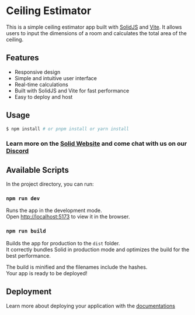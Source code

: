 # Ceiling Estimator
This is a simple ceiling estimator app built with [SolidJS](https://solidjs.com/) and [Vite](https://vitejs.dev/).
It allows users to input the dimensions of a room and calculates the total area of the ceiling.

## Features
- Responsive design
- Simple and intuitive user interface
- Real-time calculations
- Built with SolidJS and Vite for fast performance
- Easy to deploy and host

## Usage

```bash
$ npm install # or pnpm install or yarn install
```

### Learn more on the [Solid Website](https://solidjs.com) and come chat with us on our [Discord](https://discord.com/invite/solidjs)

## Available Scripts

In the project directory, you can run:

### `npm run dev`

Runs the app in the development mode.<br>
Open [http://localhost:5173](http://localhost:5173) to view it in the browser.

### `npm run build`

Builds the app for production to the `dist` folder.<br>
It correctly bundles Solid in production mode and optimizes the build for the best performance.

The build is minified and the filenames include the hashes.<br>
Your app is ready to be deployed!

## Deployment

Learn more about deploying your application with the [documentations](https://vite.dev/guide/static-deploy.html)
